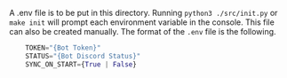 A .env file is to be put in this directory. Running `python3 ./src/init.py` or `make init` will prompt each environment variable in the console. This file can also be created manually. The format of the `.env` file is the following.

```python
    TOKEN="{Bot Token}"
    STATUS="{Bot Discord Status}"
    SYNC_ON_START={True | False}
```